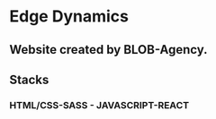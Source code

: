 # Edge Dynamics

## Website created by BLOB-Agency.

## Stacks

### HTML/CSS-SASS - JAVASCRIPT-REACT
